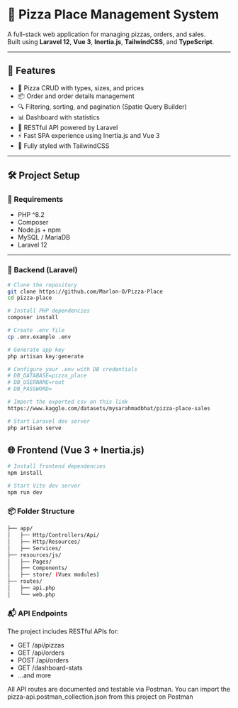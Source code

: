 # 🍕 Pizza Place Management System

A full-stack web application for managing pizzas, orders, and sales.  
Built using **Laravel 12**, **Vue 3**, **Inertia.js**, **TailwindCSS**, and **TypeScript**.

---

## 🚀 Features

- 🍕 Pizza CRUD with types, sizes, and prices
- 📦 Order and order details management
- 🔍 Filtering, sorting, and pagination (Spatie Query Builder)
- 📊 Dashboard with statistics
- 📃 RESTful API powered by Laravel
- ⚡ Fast SPA experience using Inertia.js and Vue 3
- 💅 Fully styled with TailwindCSS

---

## 🛠️ Project Setup

### 🔧 Requirements

- PHP ^8.2
- Composer
- Node.js + npm
- MySQL / MariaDB
- Laravel 12

---

### 🐘 Backend (Laravel)

```bash
# Clone the repository
git clone https://github.com/Marlon-O/Pizza-Place
cd pizza-place

# Install PHP dependencies
composer install

# Create .env file
cp .env.example .env

# Generate app key
php artisan key:generate

# Configure your .env with DB credentials
# DB_DATABASE=pizza_place
# DB_USERNAME=root
# DB_PASSWORD=

# Import the exported csv on this link
https://www.kaggle.com/datasets/mysarahmadbhat/pizza-place-sales

# Start Laravel dev server
php artisan serve
```
## 🌐 Frontend (Vue 3 + Inertia.js)
```bash
# Install frontend dependencies
npm install

# Start Vite dev server
npm run dev
```

### 📦 Folder Structure
```bash
├── app/
│   ├── Http/Controllers/Api/
│   ├── Http/Resources/
│   ├── Services/
├── resources/js/
│   ├── Pages/
│   ├── Components/
│   ├── store/ (Vuex modules)
├── routes/
│   ├── api.php
│   └── web.php
```

### 📬 API Endpoints
The project includes RESTful APIs for:

- GET /api/pizzas
- GET /api/orders
- POST /api/orders
- GET /dashboard-stats
- ...and more

All API routes are documented and testable via Postman. You can import the pizza-api.postman_collection.json from this project on Postman